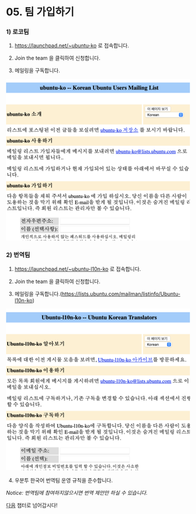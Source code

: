 # 05. 팀 가입하기

### 1) 로코팀

1) https://launchpad.net/~ubuntu-ko 로 접속합니다.

2) Join the team 을 클릭하여 신청합니다.

3) 메일링을 구독합니다.

![](media/ubuntu-ko-mailing.png)

### 2) 번역팀

1) https://launchpad.net/~ubuntu-l10n-ko 로 접속합니다.

2) Join the team 을 클릭하여 신청합니다.

3) 메일링을 구독합니다.(https://lists.ubuntu.com/mailman/listinfo/Ubuntu-l10n-ko)

![](media/ubuntu-l10n-ko-mailing.png)

4) 우분투 한국어 번역팀 운영 규칙을 준수합니다.

*Notice: 번역팀에 참여하지않으시면 번역 제안만 하실 수 있습니다.*


[다음](06_how_to_translate.md) 챕터로 넘어갑시다!
